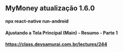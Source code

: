 ## MyMoney atualização 1.6.0

#### npx react-native run-android

#### Ajustando a Tela Principal (Main) - Resumo - Parte 1

#### https://class.devsamurai.com.br/lectures/244